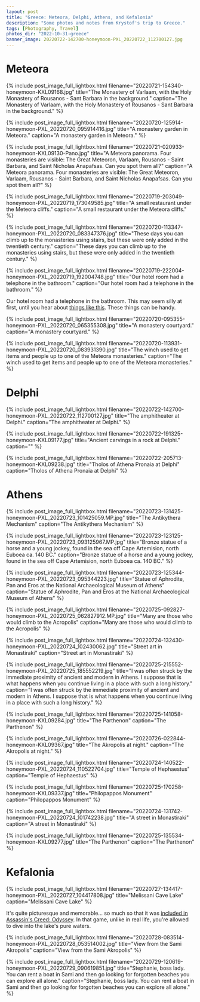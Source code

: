 ```yaml
---
layout: post
title: "Greece: Meteora, Delphi, Athens, and Kefalonia"
description: "Some photos and notes from Krystof's trip to Greece."
tags: [Photography, Travel]
photos_dir: "2022-10-31-greece"
banner_image: 20220722-142700-honeymoon-PXL_20220722_112700127.jpg
---
```



# Meteora

{% include post_image_full_lightbox.html
   filename="20220721-154340-honeymoon-KXL09168.jpg"
   title="The Monastery of Varlaam, with the Holy Monastery of Rousanos - Sant Barbara in the background."
   caption="The Monastery of Varlaam, with the Holy Monastery of Rousanos - Sant Barbara in the background." %}

<!--more-->

{% include post_image_full_lightbox.html
   filename="20220720-125914-honeymoon-PXL_20220720_095914416.jpg"
   title="A monastery garden in Meteora."
   caption="A monastery garden in Meteora." %}

{% include post_image_full_lightbox.html
   filename="20220721-020933-honeymoon-KXL09130-Pano.jpg"
   title="A Meteora panorama. Four monasteries are visible: The Great Meteoron, Varlaam, Rousanos - Saint Barbara, and Saint Nicholas Anapafsas. Can you spot them all?"
   caption="A Meteora panorama. Four monasteries are visible: The Great Meteoron, Varlaam, Rousanos - Saint Barbara, and Saint Nicholas Anapafsas. Can you spot them all?" %}

{% include post_image_full_lightbox.html
   filename="20220719-203049-honeymoon-PXL_20220719_173049585.jpg"
   title="A small restaurant under the Meteora cliffs."
   caption="A small restaurant under the Meteora cliffs." %}

{% include post_image_full_lightbox.html
   filename="20220720-113347-honeymoon-PXL_20220720_083347376.jpg"
   title="These days you can climb up to the monasteries using stairs, but these were only added in the twentieth century."
   caption="These days you can climb up to the monasteries using stairs, but these were only added in the twentieth century." %}

{% include post_image_full_lightbox.html
   filename="20220719-222004-honeymoon-PXL_20220719_192004748.jpg"
   title="Our hotel room had a telephone in the bathroom."
   caption="Our hotel room had a telephone in the bathroom." %}

Our hotel room had a telephone in the bathroom. This may seem silly at first, until you hear about [things like this](https://krystof.litomisky.com/2019/12/24/trapped/). These things can be handy.

{% include post_image_full_lightbox.html
   filename="20220720-095355-honeymoon-PXL_20220720_065355308.jpg"
   title="A monastery courtyard."
   caption="A monastery courtyard." %}

{% include post_image_full_lightbox.html
   filename="20220720-113931-honeymoon-PXL_20220720_083931390.jpg"
   title="The winch used to get items and people up to one of the Meteora monasteries."
   caption="The winch used to get items and people up to one of the Meteora monasteries." %}


# Delphi

{% include post_image_full_lightbox.html
   filename="20220722-142700-honeymoon-PXL_20220722_112700127.jpg"
   title="The amphitheater at Delphi."
   caption="The amphitheater at Delphi." %}

{% include post_image_full_lightbox.html
   filename="20220722-191325-honeymoon-KXL09177.jpg"
   title="Ancient carvings in a rock at Delphi."
   caption="" %}

{% include post_image_full_lightbox.html
   filename="20220722-205713-honeymoon-KXL09238.jpg"
   title="Tholos of Athena Pronaia at Delphi"
   caption="Tholos of Athena Pronaia at Delphi" %}



# Athens

{% include post_image_full_lightbox.html
   filename="20220723-131425-honeymoon-PXL_20220723_101425059.MP.jpg"
   title="The Antikythera Mechanism"
   caption="The Antikythera Mechanism" %}


{% include post_image_full_lightbox.html
   filename="20220723-123125-honeymoon-PXL_20220723_093125967.MP.jpg"
   title="Bronze statue of a horse and a young jockey, found in the sea off Cape Artemision, north Euboea ca. 140 BC."
   caption="Bronze statue of a horse and a young jockey, found in the sea off Cape Artemision, north Euboea ca. 140 BC." %}

{% include post_image_full_lightbox.html
   filename="20220723-125344-honeymoon-PXL_20220723_095344223.jpg"
   title="Statue of Aphrodite, Pan and Eros at the National Archaeological Museum of Athens"
   caption="Statue of Aphrodite, Pan and Eros at the National Archaeological Museum of Athens" %}

{% include post_image_full_lightbox.html
   filename="20220725-092827-honeymoon-PXL_20220725_062827912.MP.jpg"
   title="Many are those who would climb to the Acropolis"
   caption="Many are those who would climb to the Acropolis" %}

{% include post_image_full_lightbox.html
   filename="20220724-132430-honeymoon-PXL_20220724_102430062.jpg"
   title="Street art in Monastiraki"
   caption="Street art in Monastiraki" %}

{% include post_image_full_lightbox.html
   filename="20220725-215552-honeymoon-PXL_20220725_185552219.jpg"
   title="I was often struck by the immediate proximity of ancient and modern in Athens. I suppose that is what happens when you continue living in a place with such a long history."
   caption="I was often struck by the immediate proximity of ancient and modern in Athens. I suppose that is what happens when you continue living in a place with such a long history." %}

{% include post_image_full_lightbox.html
   filename="20220725-141058-honeymoon-KXL09284.jpg"
   title="The Parthenon"
   caption="The Parthenon" %}

{% include post_image_full_lightbox.html
   filename="20220726-022844-honeymoon-KXL09367.jpg"
   title="The Akropolis at night."
   caption="The Akropolis at night." %}

{% include post_image_full_lightbox.html
   filename="20220724-140522-honeymoon-PXL_20220724_110522704.jpg"
   title="Temple of Hephaestus"
   caption="Temple of Hephaestus" %}

{% include post_image_full_lightbox.html
   filename="20220725-170258-honeymoon-KXL09337.jpg"
   title="Philopappos Monument"
   caption="Philopappos Monument" %}

{% include post_image_full_lightbox.html
   filename="20220724-131742-honeymoon-PXL_20220724_101742238.jpg"
   title="A street in Monastiraki"
   caption="A street in Monastiraki" %}

{% include post_image_full_lightbox.html
   filename="20220725-135534-honeymoon-KXL09277.jpg"
   title="The Parthenon"
   caption="The Parthenon" %}



# Kefalonia

{% include post_image_full_lightbox.html
   filename="20220727-134417-honeymoon-PXL_20220727_104417808.jpg"
   title="Melissani Cave Lake"
   caption="Melissani Cave Lake" %}

It's quite picturesque and memorable... so much so that it was [included in Assassin's Creed: Odyssey](https://youtu.be/3UiexQ_jDmc?t=18). In that game, unlike in real life, you're allowed to dive into the lake's pure waters.

{% include post_image_full_lightbox.html
   filename="20220728-083514-honeymoon-PXL_20220728_053514002.jpg"
   title="View from the Sami Akropolis"
   caption="View from the Sami Akropolis" %}

   
{% include post_image_full_lightbox.html
   filename="20220729-120619-honeymoon-PXL_20220729_090619851.jpg"
   title="Stephanie, boss lady. You can rent a boat in Sami and then go looking for forgotten beaches you can explore all alone."
   caption="Stephanie, boss lady. You can rent a boat in Sami and then go looking for forgotten beaches you can explore all alone." %}
